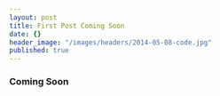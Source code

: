```yaml
---
layout: post
title: First Post Coming Soon
date: {}
header_image: "/images/headers/2014-05-08-code.jpg"
published: true
---
```


### Coming Soon
